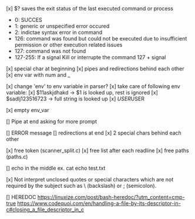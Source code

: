 
[x] $?
saves the exit status of the last executed command or process
- 0: SUCCES
- 1: generic or unspecified error occured
- 2: indictae syntax error in command
- 126: command was found but could not be executed due to insufficient permission or other execution related issues
- 127: command was not found
- 127-255: If a signal Kill or interrupte the command 127 + signal

[x] special char at beginning
[x] pipes and redirections behind each other
[x] env var with num and _

[x] change 'env' to env variable in parser?
[x] take care of following env variable:
	[x] $11askjdhakd -> $1 is looked up, rest is ignored
	[x] $sadlj123516723 -> full string is looked up
	[x] $USER$USER

[x] empty env_var

[] Pipe at end asking for more prompt

[] ERROR message
	[] redirections at end
	[x] 2 special chars behind each other

[x] free token (scanner_split.c)
[x] free list after each readline
[x] free paths (paths.c)

[] echo in the middle
	ex. cat echo test.txt

[x] Not interpret unclosed quotes or special characters which are not required by the subject such as \ (backslash) or ; (semicolon).

[] HEREDOC
	https://linuxize.com/post/bash-heredoc/?utm_content=cmp-true
	https://www.codequoi.com/en/handling-a-file-by-its-descriptor-in-c#closing_a_file_descriptor_in_c

